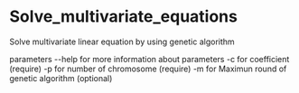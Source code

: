 # Solve_multivariate_equations
 Solve multivariate linear equation by using genetic algorithm
 
parameters
--help for more information about parameters
-c for coefficient (require)
-p for number of chromosome (require)
-m for Maximun round of genetic algorithm (optional)
